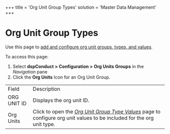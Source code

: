 +++
title = 'Org Unit Group Types'
solution = 'Master Data Management'
+++

# Org Unit Group Types

<div class="use">

Use this page to [add and configure org unit groups, types, and
values](../Use_Cases/Manage_Org_Units#Add_and_Configure_Org_Unit_Groups,_Types,_and_Values).

</div>

To access this page:

1.  Select <span style="font-weight: bold;">dspConduct \>
    </span>**Configuration \> Org Units Groups** in the *Navigation*
    pane
2.  Click the **Org Units** Icon for an Org Unit
Group.

|             |                                                                                                                                                          |
| ----------- | -------------------------------------------------------------------------------------------------------------------------------------------------------- |
| Field       | Description                                                                                                                                              |
| ORG UNIT ID | Displays the org unit ID.                                                                                                                                |
| Org Units   | Click to open the *[Org Unit Group Type Values](Org_Unit_Group_Type_Values)* page to configure org unit values to be included for the org unit type. |
